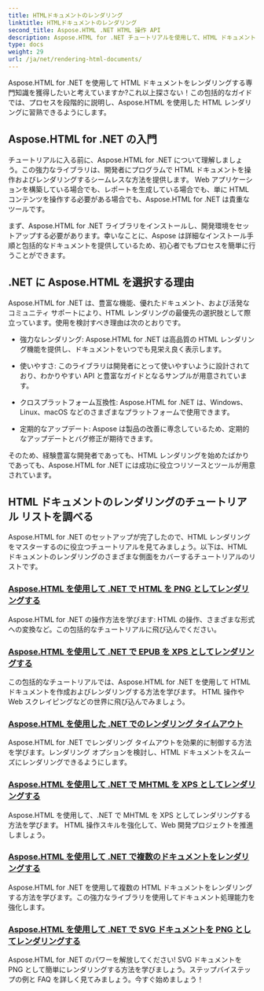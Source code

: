 ```yaml
---
title: HTMLドキュメントのレンダリング
linktitle: HTMLドキュメントのレンダリング
second_title: Aspose.HTML .NET HTML 操作 API
description: Aspose.HTML for .NET チュートリアルを使用して、HTML ドキュメントを簡単にレンダリングする方法を学びます。 HTML レンダリングをマスターするためのチュートリアルの包括的なリストを参照してください。
type: docs
weight: 29
url: /ja/net/rendering-html-documents/
---
```


Aspose.HTML for .NET を使用して HTML ドキュメントをレンダリングする専門知識を獲得したいと考えていますか?これ以上探さない！この包括的なガイドでは、プロセスを段階的に説明し、Aspose.HTML を使用した HTML レンダリングに習熟できるようにします。

## Aspose.HTML for .NET の入門

チュートリアルに入る前に、Aspose.HTML for .NET について理解しましょう。この強力なライブラリは、開発者にプログラムで HTML ドキュメントを操作およびレンダリングするシームレスな方法を提供します。 Web アプリケーションを構築している場合でも、レポートを生成している場合でも、単に HTML コンテンツを操作する必要がある場合でも、Aspose.HTML for .NET は貴重なツールです。

まず、Aspose.HTML for .NET ライブラリをインストールし、開発環境をセットアップする必要があります。幸いなことに、Aspose は詳細なインストール手順と包括的なドキュメントを提供しているため、初心者でもプロセスを簡単に行うことができます。

## .NET に Aspose.HTML を選択する理由

Aspose.HTML for .NET は、豊富な機能、優れたドキュメント、および活発なコミュニティ サポートにより、HTML レンダリングの最優先の選択肢として際立っています。使用を検討すべき理由は次のとおりです。

- 強力なレンダリング: Aspose.HTML for .NET は高品質の HTML レンダリング機能を提供し、ドキュメントをいつでも見栄え良く表示します。

- 使いやすさ: このライブラリは開発者にとって使いやすいように設計されており、わかりやすい API と豊富なガイドとなるサンプルが用意されています。

- クロスプラットフォーム互換性: Aspose.HTML for .NET は、Windows、Linux、macOS などのさまざまなプラットフォームで使用できます。

- 定期的なアップデート: Aspose は製品の改善に専念しているため、定期的なアップデートとバグ修正が期待できます。

そのため、経験豊富な開発者であっても、HTML レンダリングを始めたばかりであっても、Aspose.HTML for .NET には成功に役立つリソースとツールが用意されています。

## HTML ドキュメントのレンダリングのチュートリアル リストを調べる

Aspose.HTML for .NET のセットアップが完了したので、HTML レンダリングをマスターするのに役立つチュートリアルを見てみましょう。以下は、HTML ドキュメントのレンダリングのさまざまな側面をカバーするチュートリアルのリストです。

### [Aspose.HTML を使用して .NET で HTML を PNG としてレンダリングする](./render-html-as-png/)
Aspose.HTML for .NET の操作方法を学びます: HTML の操作、さまざまな形式への変換など。この包括的なチュートリアルに飛び込んでください。
### [Aspose.HTML を使用して .NET で EPUB を XPS としてレンダリングする](./render-epub-as-xps/)
この包括的なチュートリアルでは、Aspose.HTML for .NET を使用して HTML ドキュメントを作成およびレンダリングする方法を学びます。 HTML 操作や Web スクレイピングなどの世界に飛び込んでみましょう。
### [Aspose.HTML を使用した .NET でのレンダリング タイムアウト](./rendering-timeout/)
Aspose.HTML for .NET でレンダリング タイムアウトを効果的に制御する方法を学びます。レンダリング オプションを検討し、HTML ドキュメントをスムーズにレンダリングできるようにします。
### [Aspose.HTML を使用して .NET で MHTML を XPS としてレンダリングする](./render-mhtml-as-xps/)
 Aspose.HTML を使用して、.NET で MHTML を XPS としてレンダリングする方法を学びます。 HTML 操作スキルを強化して、Web 開発プロジェクトを推進しましょう。
### [Aspose.HTML を使用して .NET で複数のドキュメントをレンダリングする](./render-multiple-documents/)
Aspose.HTML for .NET を使用して複数の HTML ドキュメントをレンダリングする方法を学びます。この強力なライブラリを使用してドキュメント処理能力を強化します。
### [Aspose.HTML を使用して .NET で SVG ドキュメントを PNG としてレンダリングする](./render-svg-doc-as-png/)
Aspose.HTML for .NET のパワーを解放してください! SVG ドキュメントを PNG として簡単にレンダリングする方法を学びましょう。ステップバイステップの例と FAQ を詳しく見てみましょう。今すぐ始めましょう！